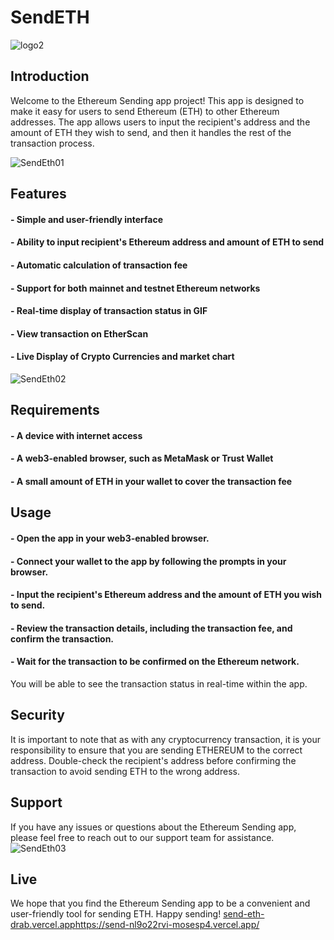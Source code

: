 # SendETH

![logo2](https://user-images.githubusercontent.com/48920663/215684079-41e033bd-eb56-422c-8f62-4ec9f18587cc.png)


## Introduction
Welcome to the Ethereum Sending app project! This app is designed to make it easy for users to send Ethereum (ETH) to other Ethereum addresses. The app allows users to input the recipient's address and the amount of ETH they wish to send, and then it handles the rest of the transaction process.

![SendEth01](https://user-images.githubusercontent.com/48920663/215684227-35aa99ed-3902-4a65-9905-b7546162498c.png)


## Features
#### - Simple and user-friendly interface
#### - Ability to input recipient's Ethereum address and amount of ETH to send
#### - Automatic calculation of transaction fee
#### - Support for both mainnet and testnet Ethereum networks
#### - Real-time display of transaction status in GIF
#### - View transaction on EtherScan
#### - Live Display of Crypto Currencies and market chart

![SendEth02](https://user-images.githubusercontent.com/48920663/215684435-f55ee7d9-4799-4370-978d-25d4424e3681.png)


## Requirements
#### - A device with internet access
#### - A web3-enabled browser, such as MetaMask or Trust Wallet
#### - A small amount of ETH in your wallet to cover the transaction fee

## Usage
#### - Open the app in your web3-enabled browser.
#### - Connect your wallet to the app by following the prompts in your browser.
#### - Input the recipient's Ethereum address and the amount of ETH you wish to send.
#### - Review the transaction details, including the transaction fee, and confirm the transaction.
#### - Wait for the transaction to be confirmed on the Ethereum network. 
You will be able to see the transaction status in real-time within the app.

## Security
It is important to note that as with any cryptocurrency transaction, it is your responsibility to 
ensure that you are sending ETHEREUM to the correct address. Double-check the recipient's address before 
confirming the transaction to avoid sending ETH to the wrong address.

## Support
If you have any issues or questions about the Ethereum Sending app, please feel free to reach out to our support team for assistance.
![SendEth03](https://user-images.githubusercontent.com/48920663/215674229-409874ee-0644-4aab-a665-8806ab32b119.png)


## Live 
We hope that you find the Ethereum Sending app to be a convenient and user-friendly tool for sending ETH. Happy sending!
[send-eth-drab.vercel.app](https://send-nl9o22rvi-mosesp4.vercel.app/)https://send-nl9o22rvi-mosesp4.vercel.app/
